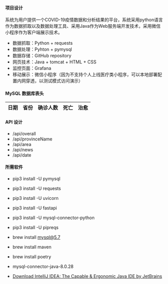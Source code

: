 #### 项目设计
系统为用户提供一个COVID-19疫情数据和分析结果的平台，系统采用python语言作为数据抓取以及数据处理工具、采用Java作为Web服务端开发技术，采用微信小程序作为客户端展示技术。
- 数据抓取：Python + requests
- 数据处理：Pyhton + pymysql
- 数据存储：GitHub repository
- 网页技术：Java + tomcat + HTML + CSS
- 监控页面：Grafana
- 移动展示：微信小程序（因为不支持个人上线医疗类小程序，可以本地部署配置内网穿透，以测试模式访问演示）

#### MySQL 数据库表头
|日期|省份|确诊人数|死亡|治愈|
|:-:|:-:|:-:|:-:|:-:|

#### API 设计
- /api/overall
- /api/provinceName
- /api/area
- /api/news
- /api/date

#### 所需软件
- pip3 install -U pymysql
- pip3 install -U requests
- pip3 install -U uvicorn
- pip3 install -U fastapi
- pip3 install -U mysql-connector-python
- pip3 install -U pipreqs
- brew install mysql@5.7
- brew install maven
- brew install poetry
- mysql-connector-java-8.0.28

- [Download IntelliJ IDEA: The Capable & Ergonomic Java IDE by JetBrains](https://www.jetbrains.com/idea/download/#section=mac)
